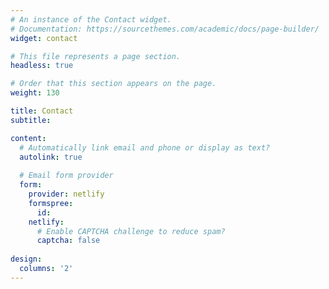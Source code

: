 ```yaml
---
# An instance of the Contact widget.
# Documentation: https://sourcethemes.com/academic/docs/page-builder/
widget: contact

# This file represents a page section.
headless: true

# Order that this section appears on the page.
weight: 130

title: Contact
subtitle:

content:
  # Automatically link email and phone or display as text?
  autolink: true
  
  # Email form provider
  form:
    provider: netlify
    formspree:
      id:
    netlify:
      # Enable CAPTCHA challenge to reduce spam?
      captcha: false
  
design:
  columns: '2'
---
```


<script type="text/javascript" id="clustrmaps" src="//clustrmaps.com/map_v2.js?d=I-tFRGSJktUGpI-aXzkrwqGWA58duuHbfpT9k6CYonY&cl=ffffff&w=a"></script>

<br/><br/>
